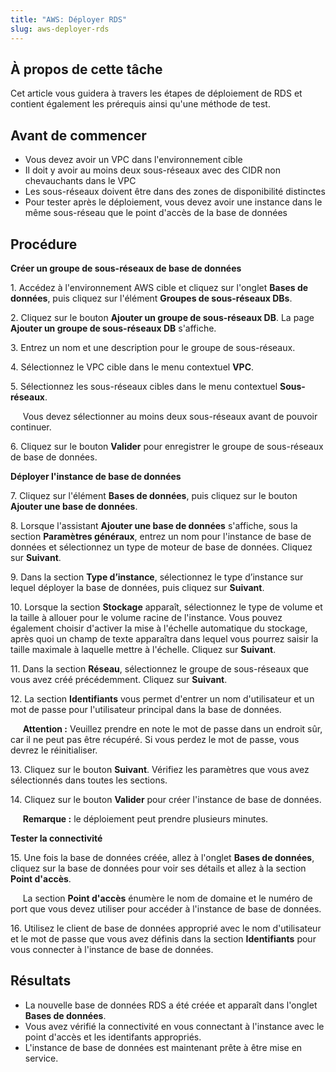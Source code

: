 ```yaml
---
title: "AWS: Déployer RDS"
slug: aws-deployer-rds
---
```



## À propos de cette tâche

Cet article vous guidera à travers les étapes de déploiement de RDS et contient également les prérequis ainsi qu'une méthode de test.

## Avant de commencer

- Vous devez avoir un VPC dans l'environnement cible
- Il doit y avoir au moins deux sous-réseaux avec des CIDR non chevauchants dans le VPC
- Les sous-réseaux doivent être dans des zones de disponibilité distinctes
- Pour tester après le déploiement, vous devez avoir une instance dans le même sous-réseau que le point d'accès de la base de données

## Procédure

**Créer un groupe de sous-réseaux de base de données**

1\. Accédez à l'environnement AWS cible et cliquez sur l'onglet **Bases de données**, puis cliquez sur l'élément **Groupes de sous-réseaux DBs**.

2\. Cliquez sur le bouton **Ajouter un groupe de sous-réseaux DB**. La page **Ajouter un groupe de sous-réseaux DB** s'affiche.

3\. Entrez un nom et une description pour le groupe de sous-réseaux.

4\. Sélectionnez le VPC cible dans le menu contextuel **VPC**.

5\. Sélectionnez les sous-réseaux cibles dans le menu contextuel **Sous-réseaux**. 

&nbsp;&nbsp;&nbsp;&nbsp;&nbsp;Vous devez sélectionner au moins deux sous-réseaux avant de pouvoir continuer.

6\. Cliquez sur le bouton **Valider** pour enregistrer le groupe de sous-réseaux de base de données.

**Déployer l'instance de base de données**

7\. Cliquez sur l'élément **Bases de données**, puis cliquez sur le bouton **Ajouter une base de données**.

8\. Lorsque l'assistant **Ajouter une base de données** s'affiche, sous la section **Paramètres généraux**, entrez un nom pour l'instance de base de données et sélectionnez un type de moteur de base de données. Cliquez sur **Suivant**.

9\. Dans la section **Type d’instance**, sélectionnez le type d’instance sur lequel déployer la base de données, puis cliquez sur **Suivant**.

10\. Lorsque la section **Stockage** apparaît, sélectionnez le type de volume et la taille à allouer pour le volume racine de l'instance. Vous pouvez également choisir d'activer la mise à l'échelle automatique du stockage, après quoi un champ de texte apparaîtra dans lequel vous pourrez saisir la taille maximale à laquelle mettre à l'échelle. Cliquez sur **Suivant**.

11\. Dans la section **Réseau**, sélectionnez le groupe de sous-réseaux que vous avez créé précédemment. Cliquez sur **Suivant**.

12\. La section **Identifiants** vous permet d'entrer un nom d'utilisateur et un mot de passe pour l'utilisateur principal dans la base de données. 

&nbsp;&nbsp;&nbsp;&nbsp;&nbsp;**Attention :**  Veuillez prendre en note le mot de passe dans un endroit sûr, car il ne peut pas être récupéré. Si vous perdez le mot de passe, vous devrez le réinitialiser.

13\. Cliquez sur le bouton **Suivant**. Vérifiez les paramètres que vous avez sélectionnés dans toutes les sections.

14\. Cliquez sur le bouton **Valider** pour créer l'instance de base de données. 

&nbsp;&nbsp;&nbsp;&nbsp;&nbsp;**Remarque :** le déploiement peut prendre plusieurs minutes.

**Tester la connectivité**

15\. Une fois la base de données créée, allez à l'onglet **Bases de données**, cliquez sur la base de données pour voir ses détails et allez à la section **Point d'accès**. 

&nbsp;&nbsp;&nbsp;&nbsp;&nbsp;La section **Point d'accès** énumère le nom de domaine et le numéro de port que vous devez utiliser pour accéder à l'instance de base de données.

16\. Utilisez le client de base de données approprié avec le nom d'utilisateur et le mot de passe que vous avez définis dans la section **Identifiants** pour vous connecter à l'instance de base de données.


## Résultats

- La nouvelle base de données RDS a été créée et apparaît dans l'onglet **Bases de données**.
- Vous avez vérifié la connectivité en vous connectant à l'instance avec le point d'accès et les identifants appropriés.
- L'instance de base de données est maintenant prête à être mise en service.

